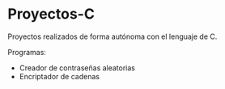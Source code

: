 # Proyectos-C

Proyectos realizados de forma autónoma con el lenguaje de C.

Programas:
- Creador de contraseñas aleatorias
- Encriptador de cadenas
